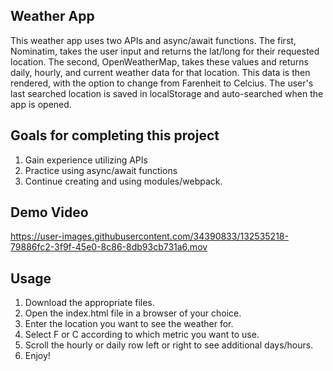 ## Weather App

This weather app uses two APIs and async/await functions. The first, Nominatim, takes the user input and returns the lat/long for their requested location. The second, OpenWeatherMap, takes these values and returns daily, hourly, and current weather data for that location. This data is then rendered, with the option to change from Farenheit to Celcius. The user's last searched location is saved in localStorage and auto-searched when the app is opened.

## Goals for completing this project

1. Gain experience utilizing APIs
2. Practice using async/await functions
3. Continue creating and using modules/webpack.

## Demo Video

https://user-images.githubusercontent.com/34390833/132535218-79886fc2-3f9f-45e0-8c86-8db93cb731a6.mov

## Usage

1. Download the appropriate files.
2. Open the index.html file in a browser of your choice.
3. Enter the location you want to see the weather for.
4. Select F or C according to which metric you want to use.
5. Scroll the hourly or daily row left or right to see additional days/hours.
6. Enjoy!

